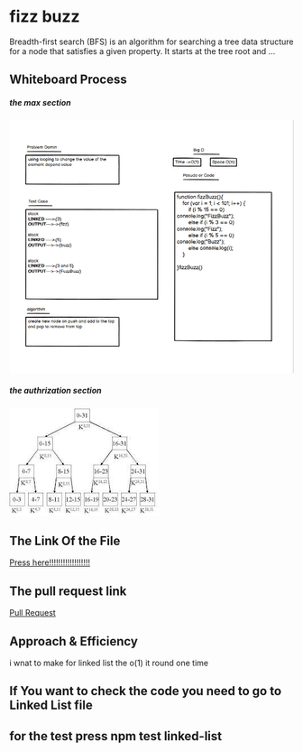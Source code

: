 # fizz buzz
Breadth-first search (BFS) is an algorithm for searching a tree data structure for a node that satisfies a given property. It starts at the tree root and ...
## Whiteboard Process
##### the max section
![image](./wight%20burd.png)

##### the authrization section
![image](./authrization.jpg)

## The Link Of the File
[Press here!!!!!!!!!!!!!!!!!!](https://github.com/lithhalim/data-structures-and-algorithms/blob/main/javascript/fizzbuzz/fizzbuzz.js)

## The pull request link
[Pull Request](https://github.com/lithhalim/data-structures-and-algorithms/pulls)
## Approach & Efficiency
i wnat to make for linked list the o(1) it round one time

## If You want to check the code you need to go to Linked List file 
## for the test press npm test linked-list

